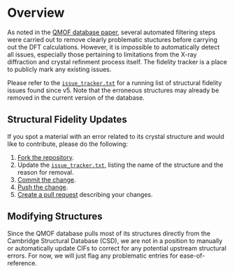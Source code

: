 # Overview
As noted in the [QMOF database paper](https://doi.org/10.1016/j.matt.2021.02.015), several automated filtering steps were carried out to remove clearly problematic stuctures before carrying out the DFT calculations. However, it is impossible to automatically detect all issues, especially those pertaining to limitations from the X-ray diffraction and crystal refinment process itself. The fidelity tracker is a place to publicly mark any existing issues.

Please refer to the [`issue_tracker.txt`](https://github.com/arosen93/QMOF/blob/main/fidelity_tracker/issue_tracker.txt) for a running list of structural fidelity issues found since v5. Note that the erroneous structures may already be removed in the current version of the database.

## Structural Fidelity Updates
If you spot a material with an error related to its crystal structure and would like to contribute, please do the following:

1. [Fork the repository](https://docs.github.com/en/free-pro-team@latest/github/getting-started-with-github/fork-a-repo).
2. Update the [`issue_tracker.txt`](https://github.com/arosen93/QMOF/blob/main/fidelity_tracker/issue_tracker.txt), listing the name of the structure and the reason for removal.
3. [Commit the change](https://docs.github.com/en/free-pro-team@latest/desktop/contributing-and-collaborating-using-github-desktop/committing-and-reviewing-changes-to-your-project).
4. [Push the change](https://docs.github.com/en/free-pro-team@latest/desktop/contributing-and-collaborating-using-github-desktop/pushing-changes-to-github).
5. [Create a pull request](https://docs.github.com/en/free-pro-team@latest/github/collaborating-with-issues-and-pull-requests/creating-a-pull-request) describing your changes.

## Modifying Structures
Since the QMOF database pulls most of its structures directly from the Cambridge Structural Database (CSD), we are not in a position to manually or automatically update CIFs to correct for any potential upstream structural errors. For now, we will just flag any problematic entries for ease-of-reference.
